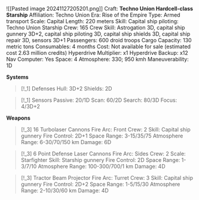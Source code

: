 ![[Pasted image 20241127205201.png]]
Craft: **Techno Union Hardcell-class Starship**
Affiliation: Techno Union
Era: Rise of the Empire
Type: Armed transport
Scale: Capital
Length: 220 meters
Skill: Capital ship piloting: Techno Union Starship
Crew: 165
Crew Skill: Astrogation 3D, capital ship gunnery 3D+2, capital ship piloting 3D, capital ship shields 3D, capital ship repair 3D, sensors 3D+1
Passengers: 600 droid troops
Cargo Capacity: 130 metric tons
Consumables: 4 months
Cost: Not available for sale (estimated cost 2.63 million
credits)
Hyperdrive Multiplier: x1
Hyperdrive Backup: x12
Nav Computer: Yes
Space: 4
Atmosphere: 330; 950 kmh
Maneuverability: 1D

**Systems**
> [!_1] Defenses
> Hull: 3D+2
> Shields: 2D

> [!_1] Sensors
> Passive: 20/1D
> Scan: 60/2D
> Search: 80/3D
> Focus: 4/3D+2

**Weapons**
> [!_3] 16 Turbolaser Cannons
> Fire Arc: Front
> Crew: 2
> Skill: Capital ship gunnery
> Fire Control: 2D+1
> Space Range: 3-15/35/75
> Atmosphere Range: 6-30/70/150 km
> Damage: 6D

> [!_3] 6 Point Defense Laser Cannons
> Fire Arc: Sides
> Crew: 2
> Scale: Starfighter
> Skill: Starship gunnery
> Fire Control: 2D
> Space Range: 1-3/7/10
> Atmosphere Range: 100-300/700/1 km
> Damage: 4D

> [!_3] Tractor Beam Projector
> Fire Arc: Turret
> Crew: 3
> Skill: Capital ship gunnery
> Fire Control: 2D+2
> Space Range: 1-5/15/30
> Atmosphere Range: 2-10/30/60 km
> Damage: 4D